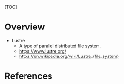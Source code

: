 [TOC]

# Overview

- Lustre
    + A type of parallel distributed file system.
    + https://www.lustre.org/
    + https://en.wikipedia.org/wiki/Lustre_(file_system)


# References

[wiki]: https://en.wikipedia.org/wiki/File_system
[list-file-systems]: https://en.wikipedia.org/wiki/List_of_file_systems
[archwiki]: https://wiki.archlinux.org/index.php/file_systems
[comparison-distributed-fs]: https://en.wikipedia.org/wiki/Comparison_of_distributed_file_systems
